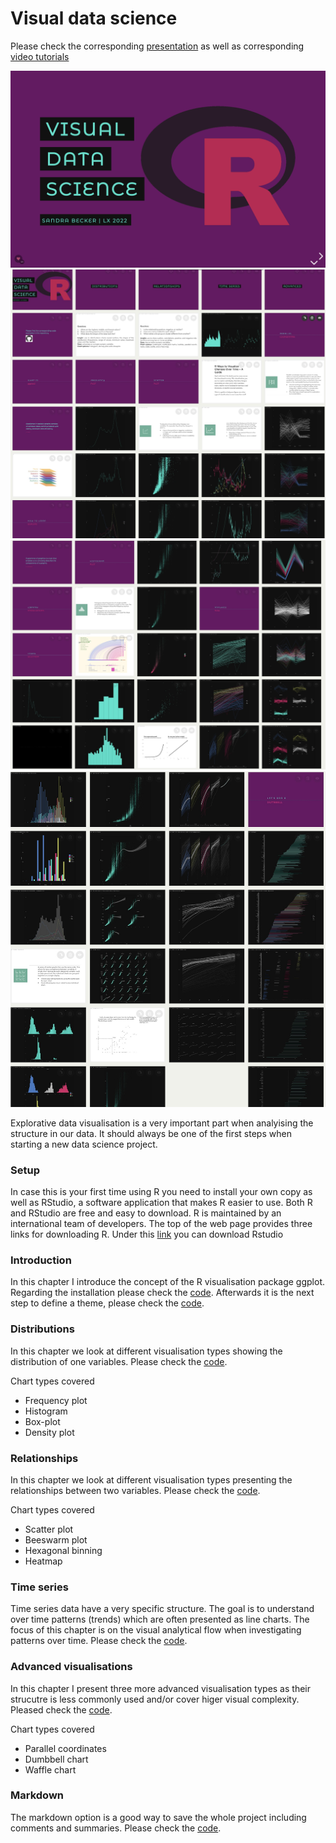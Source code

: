 # Visual data science

Please check the corresponding [presentation](https://slides.com/sandraviz/rggplot2/embed?style=light) as well as corresponding [video tutorials](https://youtube.com/playlist?list=PL53pYdoYDFiv2PFCiuXR53PZj9bZrZpyp)

![Alt text](Images/Title.png)
![Alt text](Images/R2.jpeg)
![Alt text](Images/R3.jpeg)
![Alt text](Images/R4.jpeg)

Explorative data visualisation is a very important part when analyising the structure in our data. It should always be one of the first steps when starting a new data science project. 

### Setup 

In case this is your first time using R you need to install your own copy as well as RStudio, a software application that makes R easier to use. Both R and RStudio are free and easy to download. R is maintained by an international team of developers. The top of the web page provides three links for downloading R. Under this [link](https://posit.co/products/open-source/rstudio/) you can download Rstudio 

### Introduction 

In this chapter I introduce the concept of the R visualisation package ggplot. Regarding the installation please check the [code](https://github.com/sandravizz/visual-data-science-R/blob/main/Scripts/Installations.R). Afterwards it is the next step to define a theme, please check the [code](https://github.com/sandravizz/visual-data-science-R/blob/main/Scripts/Themes.R).

### Distributions 

In this chapter we look at different visualisation types showing the distribution of one variables. Please check the [code](https://github.com/sandravizz/visual-data-science-R/blob/main/Scripts/Distributions.R).

Chart types covered

- Frequency plot 
- Histogram 
- Box-plot
- Density plot

### Relationships 

In this chapter we look at different visualisation types presenting the relationships between two variables. Please check the [code](https://github.com/sandravizz/visual-data-science-R/blob/main/Scripts/Explorative%20analysis.R).

Chart types covered

- Scatter plot 
- Beeswarm plot 
- Hexagonal binning
- Heatmap

### Time series 

Time series data have a very specific structure. The goal is to understand over time patterns (trends) which are often presented as line charts. The focus of this chapter is on the visual analytical flow when investigating patterns over time. Please check the [code](https://github.com/sandravizz/visual-data-science-R/blob/main/Scripts/Time%20series.R).

### Advanced visualisations 

In this chapter I present three more advanced visualisation types as their strucutre is less commonly used and/or cover higer visual complexity. Pleased check the [code](https://github.com/sandravizz/visual-data-science-R/blob/main/Scripts/Advanced%20visualisations.R).

Chart types covered

- Parallel coordinates 
- Dumbbell chart
- Waffle chart

### Markdown 

The markdown option is a good way to save the whole project including comments and summaries. Please check the [code](https://github.com/sandravizz/visual-data-science-R/blob/main/Scripts/Markdown.R).

